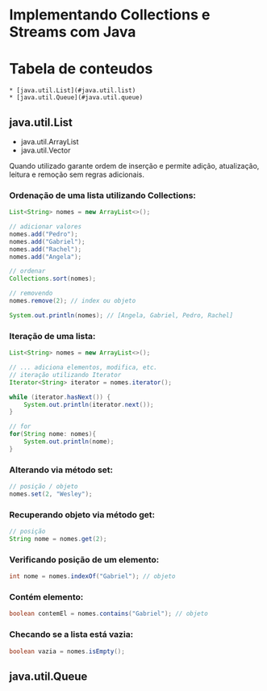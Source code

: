 # Implementando Collections e Streams com Java

Tabela de conteudos
=================
<!--ts-->
    * [java.util.List](#java.util.list)
    * [java.util.Queue](#java.util.queue)
<!--te-->

## java.util.List

- java.util.ArrayList 
- java.util.Vector

Quando utilizado garante ordem de inserção e permite adição, atualização, leitura e remoção sem regras adicionais.

### Ordenação de uma lista utilizando Collections:
```java
List<String> nomes = new ArrayList<>();

// adicionar valores
nomes.add("Pedro");
nomes.add("Gabriel");
nomes.add("Rachel");
nomes.add("Angela");

// ordenar
Collections.sort(nomes);

// removendo
nomes.remove(2); // index ou objeto

System.out.println(nomes); // [Angela, Gabriel, Pedro, Rachel]
```

### Iteração de uma lista:
```java
List<String> nomes = new ArrayList<>();

// ... adiciona elementos, modifica, etc.
// iteração utilizando Iterator
Iterator<String> iterator = nomes.iterator();

while (iterator.hasNext()) {
    System.out.println(iterator.next());
}

// for
for(String nome: nomes){
    System.out.println(nome);
}
```

### Alterando via método set:
```java
// posição / objeto
nomes.set(2, "Wesley");
```

### Recuperando objeto via método get:
```java
// posição
String nome = nomes.get(2);
```

### Verificando posição de um elemento:
```java
int nome = nomes.indexOf("Gabriel"); // objeto
```

### Contém elemento:
```java
boolean contemEl = nomes.contains("Gabriel"); // objeto
```

### Checando se a lista está vazia:
```java
boolean vazia = nomes.isEmpty(); 
```

## java.util.Queue